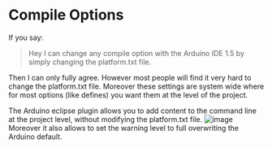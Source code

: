 Compile Options
========
If you say: 

>Hey I can change any compile option with the Arduino IDE 1.5 by simply changing the platform.txt file.

Then I can only fully agree. However most people will find it very hard to change the platform.txt file. Moreover these settings are system wide where for most options (like defines) you want them at the level of the project.

The Arduino eclipse plugin allows you to add content to the command line at the project level, without modifying the platform.txt file.
![image](http://iloapp.baeyens.it/data/_gallery/public/6/141807692324070200_resized.png)
Moreover it also allows to set the warning level to full overwriting the Arduino default.
